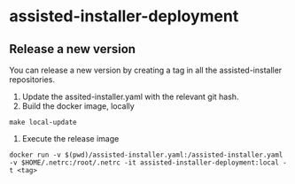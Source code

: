 # assisted-installer-deployment

## Release a new version

You can release a new version by creating a tag in all the assisted-installer repositories.
1. Update the assited-installer.yaml with the relevant git hash.
1. Build the docker image, locally
```
make local-update
```
1. Execute the release image

```shell script
docker run -v $(pwd)/assisted-installer.yaml:/assisted-installer.yaml -v $HOME/.netrc:/root/.netrc -it assisted-installer-deployment:local -t <tag>
```
